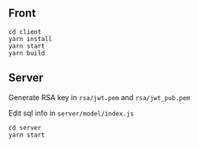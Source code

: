 ## Front

```
cd client
yarn install
yarn start
yarn build
```

## Server

Generate RSA key in `rsa/jwt.pem` and `rsa/jwt_pub.pem`

Edit sql info in `server/model/index.js` 

```
cd server
yarn start
```
